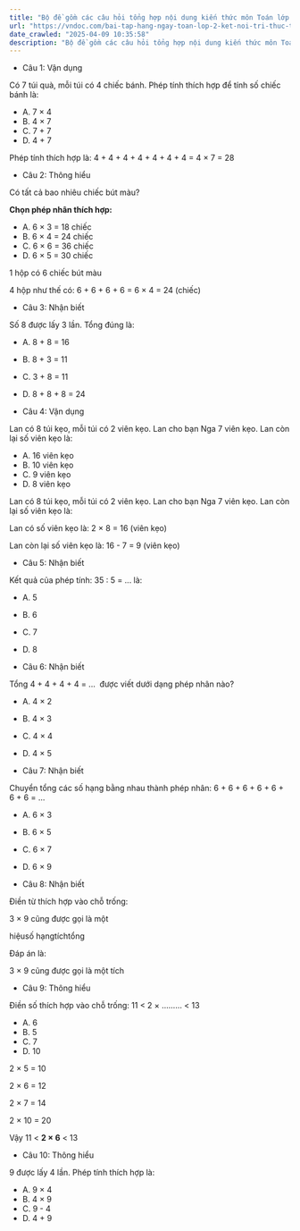 ```yaml
---
title: "Bộ đề gồm các câu hỏi tổng hợp nội dung kiến thức môn Toán lớp 2 đã học ở Tuần 22 trong chương trình Toán lớp 2 Tập 2 Kết nối tri thức, giúp các em ôn tập và luyện giải các dạng bài tập Toán lớp 2. Mời các em cùng luyện tập."
url: "https://vndoc.com/bai-tap-hang-ngay-toan-lop-2-ket-noi-tri-thuc-tuan-22-thu-4-336487"
date_crawled: "2025-04-09 10:35:58"
description: "Bộ đề gồm các câu hỏi tổng hợp nội dung kiến thức môn Toán lớp 2 đã học ở Tuần 22 trong chương trình Toán lớp 2 Tập 2 Kết nối tri thức, giúp các em ôn tập và luyện giải các dạng bài tập Toán lớp 2. Mời các em cùng luyện tập."
---
```


* Câu 1:  Vận dụng

Có 7 túi quà, mỗi túi có 4 chiếc bánh. Phép tính thích hợp để tính số chiếc bánh là:

  * A. 7 × 4 
  * B. 4 × 7 
  * C. 7 + 7 
  * D. 4 + 7 



Phép tính thích hợp là: 4 + 4 + 4 + 4 + 4 + 4 + 4 = 4 × 7 = 28

* Câu 2:  Thông hiểu

Có tất cả bao nhiêu chiếc bút màu?

**Chọn phép nhân thích hợp:**

  * A. 6 × 3 = 18 chiếc 
  * B. 6 × 4 = 24 chiếc 
  * C. 6 × 6 = 36 chiếc 
  * D. 6 × 5 = 30 chiếc 



1 hộp có 6 chiếc bút màu

4 hộp như thế có: 6 + 6 + 6 + 6 = 6 × 4 = 24 (chiếc)

* Câu 3:  Nhận biết

Số 8 được lấy 3 lần. Tổng đúng là:

  * A. 8 + 8 = 16 
  * B. 8 + 3 = 11 
  * C. 3 + 8 = 11 
  * D. 8 + 8 + 8 = 24 



* Câu 4:  Vận dụng

Lan có 8 túi kẹo, mỗi túi có 2 viên kẹo. Lan cho bạn Nga 7 viên kẹo. Lan còn lại số viên kẹo là:

  * A. 16 viên kẹo 
  * B. 10 viên kẹo 
  * C. 9 viên kẹo 
  * D. 8 viên kẹo 



Lan có 8 túi kẹo, mỗi túi có 2 viên kẹo. Lan cho bạn Nga 7 viên kẹo. Lan còn lại số viên kẹo là:

Lan có số viên kẹo là: 2 × 8 = 16 (viên kẹo)

Lan còn lại số viên kẹo là: 16 - 7 = 9 (viên kẹo)

* Câu 5:  Nhận biết

Kết quả của phép tính: 35 : 5 = ... là:

  * A. 5 
  * B. 6 
  * C. 7 
  * D. 8 



* Câu 6:  Nhận biết

Tổng 4 + 4 + 4 + 4 = ...  được viết dưới dạng phép nhân nào?

  * A. 4 × 2 
  * B. 4 × 3 
  * C. 4 × 4 
  * D. 4 × 5 



* Câu 7:  Nhận biết

Chuyển tổng các số hạng bằng nhau thành phép nhân: 6 + 6 + 6 + 6 + 6 + 6 + 6 = ...

  * A. 6 × 3 
  * B. 6 × 5 
  * C. 6 × 7 
  * D. 6 × 9 



* Câu 8:  Nhận biết

Điền từ thích hợp vào chỗ trống:

3 × 9 cũng được gọi là một 

hiệusố hạngtíchtổng

Đáp án là:

3 × 9 cũng được gọi là một tích

* Câu 9:  Thông hiểu

Điền số thích hợp vào chỗ trống: 11 < 2 × ……… < 13

  * A. 6 
  * B. 5 
  * C. 7 
  * D. 10 



2 × 5 = 10

2 × 6 = 12

2 × 7 = 14

2 × 10 = 20

Vậy 11 < **2 × 6** < 13

* Câu 10:  Thông hiểu

9 được lấy 4 lần. Phép tính thích hợp là:

  * A. 9 × 4 
  * B. 4 × 9 
  * C. 9 - 4 
  * D. 4 + 9 


